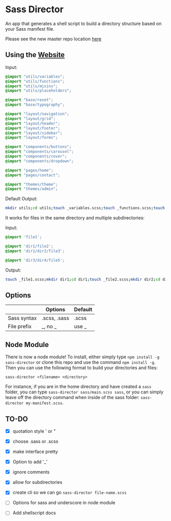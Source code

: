 Sass Director
=============

An app that generates a shell script to build a directory structure based on your Sass manifest file.

Please see the new master repo location [here](https://github.com/Sass-Director/sass-director)

## Using the [Website](http://sassdirector.com)

Input:

```scss
@import "utils/variables";
@import "utils/functions";
@import "utils/mixins";
@import "utils/placeholders";

@import "base/reset";
@import "base/typography";

@import "layout/navigation";
@import "layout/grid";
@import "layout/header";
@import "layout/footer";
@import "layout/sidebar";
@import "layout/forms";

@import "components/buttons";
@import "components/carousel";
@import "components/cover";
@import "components/dropdown";

@import "pages/home";
@import "pages/contact";

@import "themes/theme";
@import "themes/admin";
```

Default Output:

```sh
mkdir utils;cd utils;touch _variables.scss;touch _functions.scss;touch _mixins.scss;touch _placeholders.scss;cd ../;mkdir base;cd base;touch _reset.scss;touch _typography.scss;cd ../;mkdir layout;cd layout;touch _navigation.scss;touch _grid.scss;touch _header.scss;touch _footer.scss;touch _sidebar.scss;touch _forms.scss;cd ../;mkdir components;cd components;touch _buttons.scss;touch _carousel.scss;touch _cover.scss;touch _dropdown.scss;cd ../;mkdir pages;cd pages;touch _home.scss;touch _contact.scss;cd ../;mkdir themes;cd themes;touch _theme.scss;touch _admin.scss;
```

It works for files in the same directory and multiple subdirectories:

Input:

```scss
@import 'file1';

@import 'dir1/file2';
@import 'dir1/dir2/file3';

@import 'dir3/dir4/file5';
```

Output:

```sh
touch _file1.scss;mkdir dir1;cd dir1;touch _file2.scss;mkdir dir2;cd dir2;touch _file3.scss;cd ../;cd ../;mkdir dir3;cd dir3;mkdir dir4;cd dir4;touch _file5.scss;cd ../;cd ../;
```

## Options

|               | Options       | Default  |
| ------------- | ------------- | -------- |
| Sass syntax   | .scss, .sass  | .scss    |
| File prefix   | _, no _       | use _    |

## Node Module

There is now a node module! To install, either simply type `npm install -g sass-director` or clone this repo and use the command `npm install -g`. Then you can use the following format to build your directories and files:

`sass-director <filename> <directory>`

For instance, if you are in the home directory and have created a `sass` folder, you can type `sass-director sass/main.scss sass`, or you can simply leave off the directory command when inside of the sass folder: `sass-director my-manifest.scss`.

TO-DO
---
- [x] quotation style ' or "
- [x] choose .sass or .scss
- [x] make interface pretty
- [x] Option to add '_'
- [x] ignore comments
- [x] allow for subdirectories
- [x] create cli so we can go `sass-director file-name.scss`
- [ ] Options for sass and underscore in node module
- [ ] Add shellscript docs

